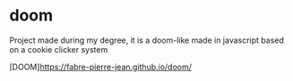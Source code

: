 # doom
Project made during my degree, it is a doom-like made in javascript based on a cookie clicker system

[DOOM]https://fabre-pierre-jean.github.io/doom/

